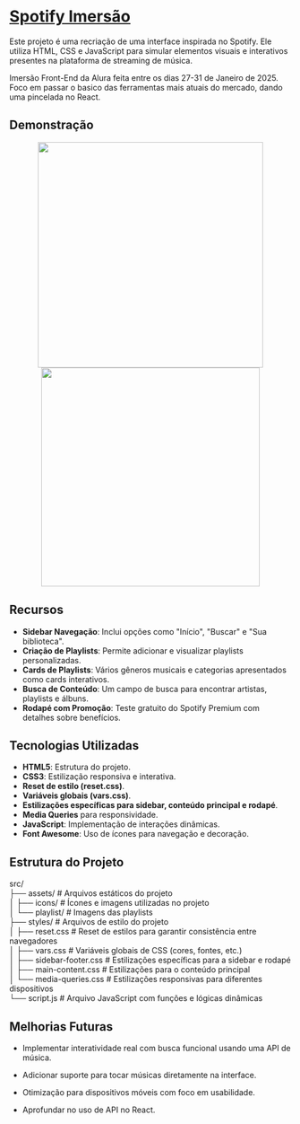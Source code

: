 # [Spotify Imersão](https://imersao-clone-spotify-alura.vercel.app)

Este projeto é uma recriação de uma interface inspirada no Spotify. Ele utiliza HTML, CSS e JavaScript para simular elementos visuais e interativos presentes na plataforma de streaming de música. <br>

Imersão Front-End da Alura feita entre os dias 27-31 de Janeiro de 2025. Foco em passar o basico das ferramentas mais atuais do mercado, dando uma pincelada no React.

## Demonstração

<p align="center">
<img 
    src="https://github.com/user-attachments/assets/39f8fee9-1596-47af-bf0f-f59e91a0f6e5"
    width="402"

  <img 
    src="https://github.com/user-attachments/assets/76ed1df6-09ff-4947-b531-4fc6542abf33"
    width="390"
    />

</p>

## Recursos

- **Sidebar Navegação**: Inclui opções como "Início", "Buscar" e "Sua biblioteca".
- **Criação de Playlists**: Permite adicionar e visualizar playlists personalizadas.
- **Cards de Playlists**: Vários gêneros musicais e categorias apresentados como cards interativos.
- **Busca de Conteúdo**: Um campo de busca para encontrar artistas, playlists e álbuns.
- **Rodapé com Promoção**: Teste gratuito do Spotify Premium com detalhes sobre benefícios.

## Tecnologias Utilizadas

- **HTML5**: Estrutura do projeto.
- **CSS3**: Estilização responsiva e interativa.
- **Reset de estilo (reset.css)**.
- **Variáveis globais (vars.css)**.
- **Estilizações específicas para sidebar, conteúdo principal e rodapé**.
- **Media Queries** para responsividade.
- **JavaScript**: Implementação de interações dinâmicas.
- **Font Awesome**: Uso de ícones para navegação e decoração.

## Estrutura do Projeto

src/<br>
├── assets/                 # Arquivos estáticos do projeto <br>
│   ├── icons/              # Ícones e imagens utilizadas no projeto <br>
│   └── playlist/           # Imagens das playlists  <br>
├── styles/                 # Arquivos de estilo do projeto  <br>
│   ├── reset.css           # Reset de estilos para garantir consistência entre navegadores  <br>
│   ├── vars.css            # Variáveis globais de CSS (cores, fontes, etc.)  <br>
│   ├── sidebar-footer.css  # Estilizações específicas para a sidebar e rodapé  <br>
│   ├── main-content.css    # Estilizações para o conteúdo principal  <br>
│   └── media-queries.css   # Estilizações responsivas para diferentes dispositivos  <br>
└── script.js               # Arquivo JavaScript com funções e lógicas dinâmicas  <br>


## Melhorias Futuras

- Implementar interatividade real com busca funcional usando uma API de música.

- Adicionar suporte para tocar músicas diretamente na interface.

- Otimização para dispositivos móveis com foco em usabilidade.
  
- Aprofundar no uso de API no React.
